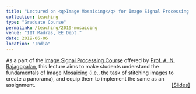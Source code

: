 ```yaml
---
title: "Lectured on <q>Image Mosaicing</q> for Image Signal Processing Course"
collection: teaching
type: "Graduate Course"
permalink: /teaching/2019-mosaicing
venue: "IIT Madras, EE Dept."
date: 2019-06-06
location: "India"
---
```

<p style="text-align:left;">
   As a part of the <a href="http://www.ee.iitm.ac.in/2015/03/image-signal-processing-ee5175/">Image Signal Processing Course</a> offered by <a href="http://www.ee.iitm.ac.in/~raju/">Prof. A. N. Rajagopalan</a>, this lecture aims to make students understand the fundamentals of Image Mosaicing (i.e., the task of stitching images to create a panorama), and equip them to implement the same as an assignment.
    <span style="float:right;">
         <a href="https://drive.google.com/open?id=1uvQnEP1HnGXaiVIYWqMBPQG4lwSdExw4">&#91;Slides&#93;</a>  
    </span>
</p>


